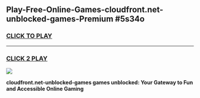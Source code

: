 
## Play-Free-Online-Games-cloudfront.net-unblocked-games-Premium #5s34o
<h3>
<a href="https://premium.freeplayer.one?title=cloudfront.net-unblocked-games&ref=8M">CLICK TO PLAY</a></h3>
<hr>

<h3>
<a href="https://premium.freeplayer.one?title=cloudfront.net-unblocked-games&ref=8M">CLICK 2 PLAY</a>
  
</h3>

<a href="https://premium.freeplayer.one?title=cloudfront.net-unblocked-games&ref=8M"><img src="https://clearcache.store/games.png"></a>


**cloudfront.net-unblocked-games games unblocked: Your Gateway to Fun and Accessible Online Gaming**
